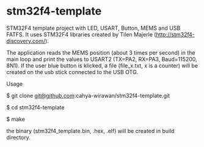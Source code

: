 # stm32f4-template
STM32F4 template project with LED, USART, Button, MEMS and USB FATFS. It uses STM32F4 libraries created by Tilen Majerle (http://stm32f4-discovery.com/).

The application reads the MEMS position (about 3 times per second) in the main loop and print the values to USART2 
(TX=PA2, RX=PA3, Baud=115200, 8N1). If the user blue button is klicked, a file (file_x.txt, x is a counter) will be created on the usb stick connected to the USB OTG.

Usage

$ git clone git@github.com:cahya-wirawan/stm32f4-template.git

$ cd stm32f4-template

$ make

the binary (stm32f4_template.bin, .hex, .elf) will be created in build directory.
